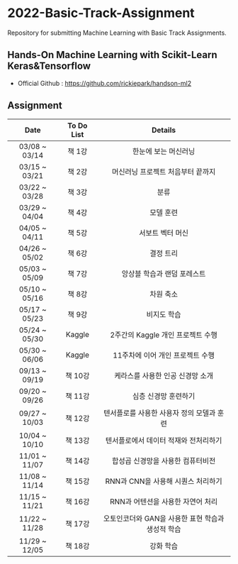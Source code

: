 # 2022-Basic-Track-Assignment
Repository for submitting Machine Learning with Basic Track Assignments.


## Hands-On Machine Learning with Scikit-Learn Keras&Tensorflow
- Official Github : https://github.com/rickiepark/handson-ml2

 ## Assignment
 |Date|To Do List|Details|
 |:----------:|:----:|:---------------:|
 |03/08 ~ 03/14|책 1강|한눈에 보는 머신러닝|
 |03/15 ~ 03/21|책 2강|머신러닝 프로젝트 처음부터 끝까지|
 |03/22 ~ 03/28|책 3강|분류|
 |03/29 ~ 04/04|책 4강|모델 훈련|
 |04/05 ~ 04/11|책 5강|서보트 벡터 머신|
 |04/26 ~ 05/02|책 6강|결정 트리|
 |05/03 ~ 05/09|책 7강|앙상블 학습과 랜덤 포레스트|
 |05/10 ~ 05/16|책 8강|차원 축소|
 |05/17 ~ 05/23|책 9강|비지도 학습|
 |05/24 ~ 05/30|Kaggle|2주간의 Kaggle 개인 프로젝트 수행|
 |05/30 ~ 06/06|Kaggle|11주차에 이어 개인 프로젝트 수행|
 |09/13 ~ 09/19|책 10강|케라스를 사용한 인공 신경망 소개|
 |09/20 ~ 09/26|책 11강|심층 신경망 훈련하기|
 |09/27 ~ 10/03|책 12강|텐서플로를 사용한 사용자 정의 모델과 훈련|
 |10/04 ~ 10/10|책 13강|텐서플로에서 데이터 적재와 전처리하기|
 |11/01 ~ 11/07|책 14강|합성곱 신경망을 사용한 컴퓨터비전|
 |11/08 ~ 11/14|책 15강|RNN과 CNN을 사용해 시퀀스 처리하기|
 |11/15 ~ 11/21|책 16강|RNN과 어텐션을 사용한 자연어 처리|
 |11/22 ~ 11/28|책 17강|오토인코더와 GAN을 사용한 표현 학습과 생성적 학습|
 |11/29 ~ 12/05|책 18강|강화 학습|
